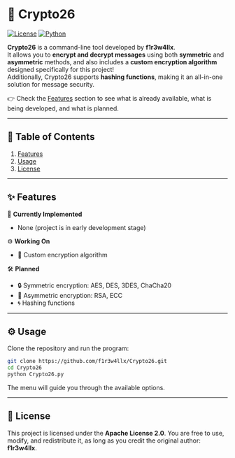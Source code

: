 # 🔐 Crypto26
[![License](https://img.shields.io/badge/license-Apache%202.0-blue.svg)](LICENSE)
[![Python](https://img.shields.io/badge/python-3.9%2B-green.svg)](https://www.python.org/)

**Crypto26** is a command-line tool developed by **f1r3w4llx**.  
It allows you to **encrypt and decrypt messages** using both **symmetric** and **asymmetric** methods, and also includes a **custom encryption algorithm** designed specifically for this project!  
Additionally, Crypto26 supports **hashing functions**, making it an all-in-one solution for message security.  

👉 Check the [Features](#-features) section to see what is already available, what is being developed, and what is planned.  

---

## 📑 Table of Contents
1. [Features](#-features)  
2. [Usage](#-usage)  
3. [License](#-license)  

---

## ✨ Features
🚀 **Currently Implemented**  
- None (project is in early development stage)  

⚙️ **Working On**  
- 🧩 Custom encryption algorithm  

🛠️ **Planned**  
- 🔒 Symmetric encryption: AES, DES, 3DES, ChaCha20  
- 🔑 Asymmetric encryption: RSA, ECC  
- 🌀 Hashing functions  

---

## ⚙️ Usage
Clone the repository and run the program:

```bash
git clone https://github.com/f1r3w4llx/Crypto26.git
cd Crypto26
python Crypto26.py
```
The menu will guide you through the available options.

---

## 📜 License
This project is licensed under the **Apache License 2.0**.
You are free to use, modify, and redistribute it, as long as you credit the original author: **f1r3w4llx**.